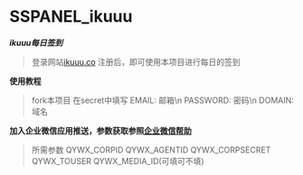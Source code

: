 # SSPANEL_ikuuu
***ikuuu每日签到***
>登录网站[ikuuu.co](https://ikuuu.co/auth/register?code=zSgi)
注册后，即可使用本项目进行每日的签到

**使用教程**
>fork本项目
在secret中填写
EMAIL: 邮箱\n
PASSWORD: 密码\n
DOMAIN: 域名

**加入企业微信应用推送，参数获取参照[企业微信帮助](https://note.youdao.com/ynoteshare1/index.html?id=351e08a72378206f9dd64d2281e9b83b&type=note)**
>所需参数
QYWX_CORPID
QYWX_AGENTID
QYWX_CORPSECRET
QYWX_TOUSER
QYWX_MEDIA_ID(可填可不填)
